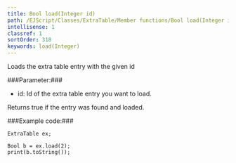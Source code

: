 ```yaml
---
title: Bool load(Integer id)
path: /EJScript/Classes/ExtraTable/Member functions/Bool load(Integer id)
intellisense: 1
classref: 1
sortOrder: 318
keywords: load(Integer)
---
```


Loads the extra table entry with the given id



###Parameter:###


 - id: Id of the extra table entry you want to load.


Returns true if the entry was found and loaded.



###Example code:###


    ExtraTable ex;
    
    Bool b = ex.load(2);
    print(b.toString());



